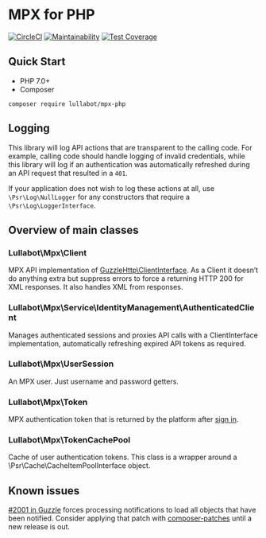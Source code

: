 # MPX for PHP

[![CircleCI](https://circleci.com/gh/Lullabot/mpx-php.svg?style=svg)](https://circleci.com/gh/Lullabot/mpx-php) [![Maintainability](https://api.codeclimate.com/v1/badges/cc44177e7a46c0d99d88/maintainability)](https://codeclimate.com/github/Lullabot/mpx-php/maintainability) [![Test Coverage](https://api.codeclimate.com/v1/badges/cc44177e7a46c0d99d88/test_coverage)](https://codeclimate.com/github/Lullabot/mpx-php/test_coverage)

## Quick Start

* PHP 7.0+
* Composer

`composer require lullabot/mpx-php`

## Logging

This library will log API actions that are transparent to the calling code. For
example, calling code should handle logging of invalid credentials, while this
library will log if an authentication was automatically refreshed during an
API request that resulted in a `401`.

If your application does not wish to log these actions at all, use
`\Psr\Log\NullLogger` for any constructors that require a
`\Psr\Log\LoggerInterface`.


## Overview of main classes

### Lullabot\Mpx\Client
MPX API implementation of [GuzzleHttp\ClientInterface](https://github.com/guzzle/guzzle/blob/master/src/ClientInterface.php).
As a Client it doesn’t do anything extra but suppress errors to force a returning HTTP 200 for XML responses.
It also handles XML from responses.

### Lullabot\Mpx\Service\IdentityManagement\AuthenticatedClient
Manages authenticated sessions and proxies API calls with a ClientInterface implementation, automatically refreshing expired API tokens as required.

### Lullabot\Mpx\UserSession
An MPX user. Just username and password getters.

### Lullabot\Mpx\Token
MPX authentication token that is returned by the platform after [sign in](https://docs.theplatform.com/help/wsf-signin-method).

### Lullabot\Mpx\TokenCachePool
Cache of user authentication tokens. This class is a wrapper around a \Psr\Cache\CacheItemPoolInterface object.

## Known issues

[#2001 in Guzzle](https://github.com/guzzle/guzzle/pull/2001) forces processing
notifications to load all objects that have been notified. Consider applying
that patch with
[composer-patches](https://github.com/cweagans/composer-patches) until a new
release is out.
